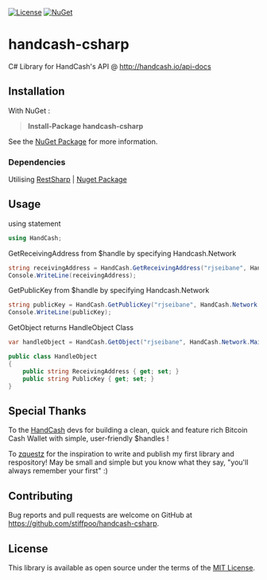 [![License][License-Image]][License-URL] [![NuGet](https://img.shields.io/nuget/v/NBitcoin.svg)](https://www.nuget.org/packages/NBitcoin)
# handcash-csharp

C# Library for HandCash's API @ http://handcash.io/api-docs

## Installation

With NuGet :
>**Install-Package handcash-csharp** 

See the [NuGet Package](https://www.nuget.org/packages/handcash-csharp/) for more information.

### Dependencies
Utilising [RestSharp](https://github.com/restsharp/RestSharp) | [Nuget Package](https://www.nuget.org/packages/RestSharp/)

## Usage

using statement
```c#
using HandCash;
```
GetReceivingAddress from $handle by specifying Handcash.Network
```c#
string receivingAddress = HandCash.GetReceivingAddress("rjseibane", HandCash.Network.MainNet);
Console.WriteLine(receivingAddress);
```
GetPublicKey from $handle by specifying Handcash.Network
```c#
string publicKey = HandCash.GetPublicKey("rjseibane", HandCash.Network.MainNet);
Console.WriteLine(publicKey);
```
GetObject returns HandleObject Class
```c#
var handleObject = HandCash.GetObject("rjseibane", HandCash.Network.MainNet);
```
```c#
public class HandleObject
{
    public string ReceivingAddress { get; set; }
    public string PublicKey { get; set; }
}
```
## Special Thanks

To the [HandCash](http://handcash.io/) devs for building a clean, quick and feature rich Bitcoin Cash Wallet with simple, user-friendly $handles !

To [zquestz](https://github.com/zquestz) for the inspiration to write and publish my first library and respository!
May be small and simple but you know what they say, "you'll always remember your first" :)

## Contributing

Bug reports and pull requests are welcome on GitHub at https://github.com/stiffpoo/handcash-csharp.

## License

This library is available as open source under the terms of the [MIT License](https://opensource.org/licenses/MIT).

[License-URL]: http://opensource.org/licenses/MIT
[License-Image]: https://img.shields.io/npm/l/express.svg
